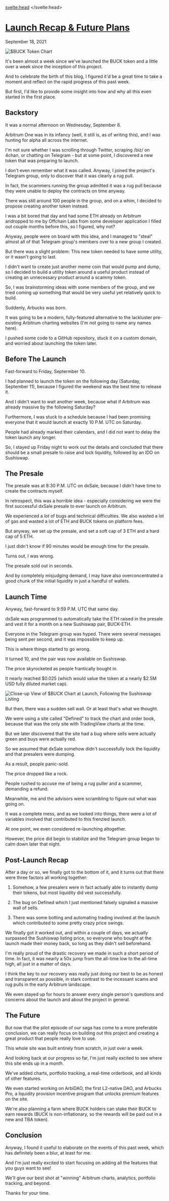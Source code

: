 <svelte:head>
    <title>Launch Recap & Future Plans - Arbucks</title>
    <link rel="canonical" href="https://arbucks.io/blog/launch-recap/">
    <meta property="og:title" content="Launch Recap & Future Plans - Arbucks">
    <meta name=twitter:title content="Launch Recap & Future Plans - Arbucks">
</svelte:head>

<h1 id="launch-recap--future-plans" class="blog__title">
    <a href="#launch-recap--future-plans">Launch Recap & Future Plans</a>
</h1>

<p><time datetime="2021-09-18T13:35:43-07:00">September 18, 2021</time></p>

<img class="blog__image" src="https://cloudflare-ipfs.com/ipfs/QmeZRKt24azviAsege6jB2cRq9LPRiF9By2EiM9XbxjRxs" alt="$BUCK Token Chart" loading="lazy">

It's been almost a week since we've launched the BUCK token and a little over a week since the inception of this project.

And to celebrate the birth of this blog, I figured it'd be a great time to take a moment and reflect on the rapid progress of this past week.

But first, I'd like to provide some insight into how and why all this even started in the first place.

## Backstory

It was a normal afternoon on Wednesday, September 8.

Arbitrum One was in its infancy (well, it still is, as of writing this), and I was hunting for alpha all across the internet.

I'm not sure whether I was scrolling through Twitter, scraping /biz/ on 4chan, or chatting on Telegram - but at some point, I discovered a new token that was preparing to launch.

I don't even remember what it was called. Anyway, I joined the project's Telegram group, only to discover that it was clearly a rug pull.

In fact, the scammers running the group admitted it was a rug pull because they were unable to deploy the contracts on time anyway.

There was still around 100 people in the group, and on a whim, I decided to propose creating another token instead.

I was a bit bored that day and had some ETH already on Arbitrum aridropped to me by Offchain Labs from some developer application I filled out couple months before this, so I figured, why not?

Anyway, people were on board with this idea, and I managed to "steal" almost all of that Telegram group's members over to a new group I created.

But there was a slight problem: This new token needed to have some utility, or it wasn't going to last.

I didn't want to create just another meme coin that would pump and dump, so I decided to build a utility token around a useful product instead of creating an unnecessary product around a scammy token.

So, I was brainstorming ideas with some members of the group, and we tried coming up something that would be very useful yet relatively quick to build.

Suddenly, Arbucks was born.

It was going to be a modern, fully-featured alternative to the lackluster pre-existing Arbitrum charting websites (I'm not going to name any names here).

I pushed some code to a GitHub repository, stuck it on a custom domain, and worried about launching the token later.

## Before The Launch

Fast-forward to Friday, Septermber 10.

I had planned to launch the token on the following day (Saturday, September 11), because I figured the weekend was the best time to release it.

And I didn't want to wait another week, because what if Arbitrum was already massive by the following Saturday?

Furthermore, I was stuck to a schedule because I had been promising everyone that it would launch at exactly 10 P.M. UTC on Saturday.

People had already marked their calendars, and I did not want to delay the token launch any longer.

So, I stayed up Friday night to work out the details and concluded that there should be a small presale to raise and lock liquidity, followed by an IDO on Sushiswap.

## The Presale

The presale was at 8:30 P.M. UTC on dxSale, because I didn't have time to create the contracts myself.

In retrospect, this was a horrible idea - especially considering we were the first successful dxSale presale to ever launch on Arbitrum.

We experienced a *lot* of bugs and technical difficulties. We also wasted a lot of gas and wasted a lot of ETH and BUCK tokens on platform fees.

But anyway, we set up the presale, and set a soft cap of 3 ETH and a hard cap of 5 ETH.

I just didn't know if 90 minutes would be enough time for the presale.

Turns out, I was wrong.

The presale sold out in seconds.

And by completely misjudging demand, I may have also overconcentrated a good chunk of the initial liquidity in just a handful of wallets.

## Launch Time

Anyway, fast-forward to 9:59 P.M. UTC that same day.

dxSale was programmed to automatically take the ETH raised in the presale and vest it for a month on a new Sushiswap pair, BUCK-ETH.

Everyone in the Telegram group was hyped. There were several messages being sent per second, and it was impossible to keep up.

This is where things started to go wrong.

It turned 10, and the pair was now available on Sushiswap.

The price skyrocketed as people frantically bought in.

It nearly reached $0.025 (which would value the token at a nearly $2.5M USD fully diluted market cap).

<img class="blog__image" src="https://cloudflare-ipfs.com/ipfs/QmW3rvan5H1D7Yc9F5aTLs3Xmrjq8GQwLsoX6ukJhDBP8f" alt="Close-up View of $BUCK Chart at Launch, Following the Sushiswap Listing" loading="lazy">

But then, there was a sudden sell wall. Or at least that's what we thought.

We were using a site called "Defined" to track the chart and order book, because that was the only site with TradingView charts at the time.

But we later discovered that the site had a bug where sells were actually green and buys were actually red.

So we assumed that dxSale somehow didn't successfully lock the liquidity and that presalers were dumping.

As a result, people panic-sold.

The price dropped like a rock.

People rushed to accuse me of being a rug puller and a scammer, demanding a refund.

Meanwhile, me and the advisors were scrambling to figure out what was going on.

It was a complete mess, and as we looked into things, there were a lot of variables involved that contributed to this frenzied launch.

At one point, we even considered re-launching altogether.

However, the price did begin to stabilize and the Telegram group began to calm down later that night.

## Post-Launch Recap

After a day or so, we finally got to the bottom of it, and it turns out that there were three factors all working together:

1) Somehow, a few presalers were in fact actually able to instantly dump their tokens, but most liquidity did vest successfully.

2) The bug on Defined which I just mentioned falsely signaled a massive wall of sells.

3) There was some botting and automating trading involved at the launch which contributed to some pretty crazy price swings.

We finally got it worked out, and within a couple of days, we actually surpassed the Sushiswap listing price, so everyone who bought at the launch made their money back, so long as they didn't sell beforehand.

I'm really proud of the drastic recovery we made in such a short period of time. In fact, it was nearly a 50x jump from the all-time low to the all-time high, all just in a matter of days.

I think the key to our recovery was really just doing our best to be as honest and transparent as possible, in stark contrast to the incessant scams and rug pulls in the early Arbitrum landscape.

We even stayed up for hours to answer every single person's questions and concerns about the launch and about the project in general.

## The Future

But now that the pilot episode of our saga has come to a more preferable conclusion, we can really focus on building out this project and creating a great product that people really love to use.

This whole site was built entirely from scratch, in just over a week.

And looking back at our progress so far, I'm just really excited to see where this site ends up in a *month*.

We've added charts, portfolio tracking, a real-time orderbook, and all kinds of other features.

We even started working on ArbiDAO, the first L2-native DAO, and Arbucks Pro, a liquidity provision incentive program that unlocks premium features on the site.

We're also planning a farm where BUCK holders can stake their BUCK to earn rewards (BUCK is non-inflationary, so the rewards will be paid out in a new and TBA token).

## Conclusion

Anyway, I found it useful to elaborate on the events of this past week, which has definitely been a blur, at least for me.

And I'm just really excited to start focusing on adding all the features that you guys want to see!

We'll give our best shot at "winning" Arbitrum charts, analytics, portfolio tracking, and beyond.

Thanks for your time.
